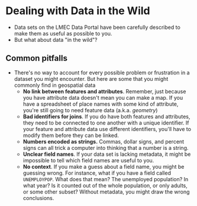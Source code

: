 # Dealing with Data in the Wild

- Data sets on the LMEC Data Portal have been carefully described to make them as useful as possible to you.
- But what about data "in the wild"?

## Common pitfalls

- There's no way to account for every possible problem or frustration in a dataset you might encounter. But here are some that you might commonly find in geospatial data
    - **No link between features and attributes**. Remember, just because you have attribute data doesn't mean you can make a map. If you have a spreadsheet of place names with some kind of attribute, you're still going to need feature data (a.k.a. *geometry*)
    - **Bad identifiers for joins**. If you do have both features and attributes, they need to be connected to one another with a unique identifier. If your feature and attribute data use different identifiers, you'll have to modify them before they can be linked.
    - **Numbers encoded as strings.** Commas, dollar signs, and percent signs can all trick a computer into thinking that a number is a string. 
    - **Unclear field names**. If your data set is lacking metadata, it might be impossible to tell which field names are useful to you.
    - **No context**. If you make a guess about a field name, you might be guessing wrong. For instance, what if you have a field called `UNEMPLOYPOP`. What does that mean? The unemployed population? In what year? Is it counted out of the whole population, or only adults, or some other subset? Without metadata, you might draw the wrong conclusions.